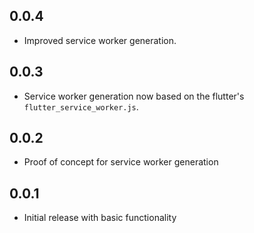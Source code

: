 ## 0.0.4

- Improved service worker generation.

## 0.0.3

- Service worker generation now based on the flutter's `flutter_service_worker.js`.

## 0.0.2

- Proof of concept for service worker generation

## 0.0.1

- Initial release with basic functionality
